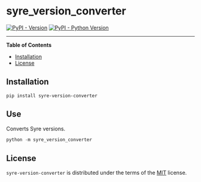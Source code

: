 # syre_version_converter

[![PyPI - Version](https://img.shields.io/pypi/v/version-converter.svg)](https://pypi.org/project/version-converter)
[![PyPI - Python Version](https://img.shields.io/pypi/pyversions/version-converter.svg)](https://pypi.org/project/version-converter)

-----

**Table of Contents**

- [Installation](#installation)
- [License](#license)

## Installation

```console
pip install syre-version-converter
```

## Use
Converts Syre versions.

```python
python -m syre_version_converter
```

## License

`syre-version-converter` is distributed under the terms of the [MIT](https://spdx.org/licenses/MIT.html) license.
